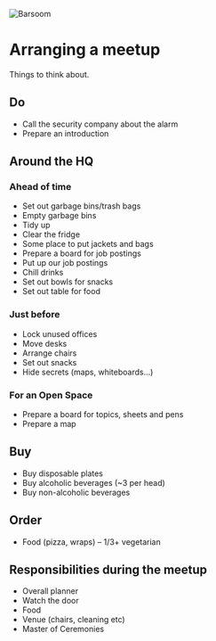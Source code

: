 ![Barsoom](http://barsoom.se/barsoom.png)

# Arranging a meetup

Things to think about.

## Do

* Call the security company about the alarm
* Prepare an introduction


## Around the HQ

### Ahead of time

* Set out garbage bins/trash bags
* Empty garbage bins
* Tidy up
* Clear the fridge
* Some place to put jackets and bags
* Prepare a board for job postings
* Put up our job postings
* Chill drinks
* Set out bowls for snacks
* Set out table for food

### Just before

* Lock unused offices
* Move desks
* Arrange chairs
* Set out snacks
* Hide secrets (maps, whiteboards…)


### For an Open Space
* Prepare a board for topics, sheets and pens
* Prepare a map


## Buy

* Buy disposable plates
* Buy alcoholic beverages (~3 per head)
* Buy non-alcoholic beverages


## Order

* Food (pizza, wraps) – 1/3+ vegetarian


## Responsibilities during the meetup

* Overall planner
* Watch the door
* Food
* Venue (chairs, cleaning etc)
* Master of Ceremonies
